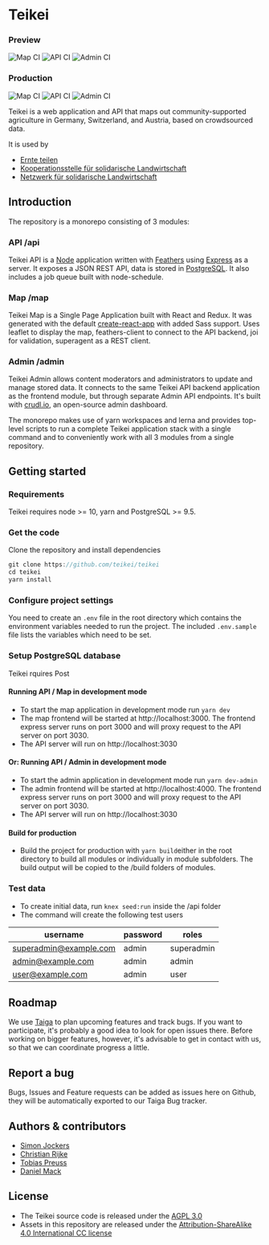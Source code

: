 # Teikei

### Preview

![Map CI](https://github.com/teikei/teikei/actions/workflows/map-ci.yml/badge.svg?branch=preview)
![API CI](https://github.com/teikei/teikei/actions/workflows/api-ci.yml/badge.svg?branch=preview)
![Admin CI](https://github.com/teikei/teikei/actions/workflows/admin-ci.yml/badge.svg?branch=preview)

### Production

![Map CI](https://github.com/teikei/teikei/actions/workflows/map-ci.yml/badge.svg)
![API CI](https://github.com/teikei/teikei/actions/workflows/api-ci.yml/badge.svg)
![Admin CI](https://github.com/teikei/teikei/actions/workflows/admin-ci.yml/badge.svg)

Teikei is a web application and API that maps out community-supported agriculture in Germany, Switzerland, and Austria, based on crowdsourced data.

It is used by

- [Ernte teilen](https://ernte-teilen.org)
- [Kooperationsstelle für solidarische Landwirtschaft](https://www.solawi.ch)
- [Netzwerk für solidarische Landwirtschaft](https://www.solidarische-landwirtschaft.org)

## Introduction

The repository is a monorepo consisting of 3 modules:

### API /api

Teikei API is a [Node](https://nodejs.org/en/) application written with [Feathers](https://feathersjs.com/) using [Express](https://expressjs.com/) as a server. It exposes a JSON REST API, data is stored in [PostgreSQL](https://www.postgresql.org/). It also includes a job queue built with node-schedule.

### Map /map

Teikei Map is a Single Page Application built with React and Redux. It was generated with the default [create-react-app](https://github.com/facebook/create-react-app) with added Sass support. Uses leaflet to display the map, feathers-client to connect to the API backend, joi for validation, superagent as a REST client.

### Admin /admin

Teikei Admin allows content moderators and administrators to update and manage stored data. It connects to the same Teikei API backend application as the frontend module, but through separate Admin API endpoints. It's built with [crudl.io](https://crudl.io/), an open-source admin dashboard.

The monorepo makes use of yarn workspaces and lerna and provides top-level scripts to run a complete Teikei application stack with a single command and to conveniently work with all 3 modules from a single repository.

## Getting started

### Requirements

Teikei requires node >= 10, yarn and PostgreSQL >= 9.5.

### Get the code

Clone the repository and install dependencies

```javascript
git clone https://github.com/teikei/teikei
cd teikei
yarn install
```

### Configure project settings

You need to create an `.env` file in the root directory which contains the environment variables needed to run the project. The included `.env.sample` file lists the variables which need to be set.

### Setup PostgreSQL database

Teikei rquires Post

#### Running API / Map in development mode

- To start the map application in development mode run `yarn dev`
- The map frontend will be started at http://localhost:3000. The frontend express server runs on port 3000 and will proxy request to the API server on port 3030.
- The API server will run on http://localhost:3030

#### Or: Running API / Admin in development mode

- To start the admin application in development mode run `yarn dev-admin`
- The admin frontend will be started at http://localhost:4000. The frontend express server runs on port 3000 and will proxy request to the API server on port 3030.
- The API server will run on http://localhost:3030

#### Build for production

- Build the project for production with `yarn build`either in the root directory to build all modules or individually in module subfolders. The build output will be copied to the /build folders of modules.

### Test data

- To create initial data, run `knex seed:run` inside the /api folder
- The command will create the following test users

| username               | password | roles      |
| ---------------------- | -------- | ---------- |
| superadmin@example.com | admin    | superadmin |
| admin@example.com      | admin    | admin      |
| user@example.com       | admin    | user       |

## Roadmap

We use [Taiga](https://tree.taiga.io/project/sjockers-teikeinext/kanban) to plan upcoming features and track bugs. If you want to participate, it's probably a good idea to look for open issues there. Before working on bigger features, however, it's advisable to get in contact with us, so that we can coordinate progress a little.

## Report a bug

Bugs, Issues and Feature requests can be added as issues here on Github, they will be automatically exported to our Taiga Bug tracker.

## Authors & contributors

- [Simon Jockers](https://github.com/sjockers)
- [Christian Rijke](https://github.com/crijke)
- [Tobias Preuss](https://github.com/johnjohndoe)
- [Daniel Mack](https://github.com/zonque)

## License

- The Teikei source code is released under the [AGPL 3.0](https://www.gnu.org/licenses/agpl-3.0.html)
- Assets in this repository are released under the [Attribution-ShareAlike 4.0 International CC license](http://creativecommons.org/licenses/by-sa/4.0/)
